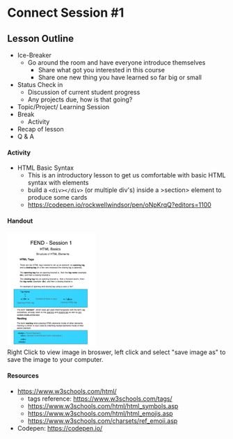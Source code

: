 # Connect Session #1

## Lesson Outline

  * Ice-Breaker
    * Go around the room and have everyone introduce themselves
      * Share what got you interested in this course
      * Share one new thing you have learned so far big or small
  * Status Check in
    * Discussion of current student progress
    * Any projects due, how is that going?
  * Topic/Project/ Learning Session
  * Break
    * Activity
  * Recap of lesson
  * Q & A

#### Activity

  * HTML Basic Syntax
    * This is an introductory lesson to get us comfortable with basic HTML syntax with elements
    * build a `<div></div>` (or multiple div's) inside a >section> element to produce some cards
    * https://codepen.io/rockwellwindsor/pen/oNpKrqQ?editors=1100

#### Handout

  <img src="./handouts/fend_session_1_basic_html.png" width="204" height="264"/>
  <figcaption>Right Click to view image in broswer, left click and select "save image as" to save the image to your computer.</figcaption>

#### Resources

  * https://www.w3schools.com/html/
    * tags reference: https://www.w3schools.com/tags/
    * https://www.w3schools.com/html/html_symbols.asp
    * https://www.w3schools.com/html/html_emojis.asp
    * https://www.w3schools.com/charsets/ref_emoji.asp
  * Codepen:  https://codepen.io/
